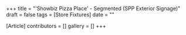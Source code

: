+++
title = "'Showbiz Pizza Place' - Segmented (SPP Exterior Signage)"
draft = false
tags = [Store Fixtures]
date = ""

[Article]
contributors = []
gallery = []
+++